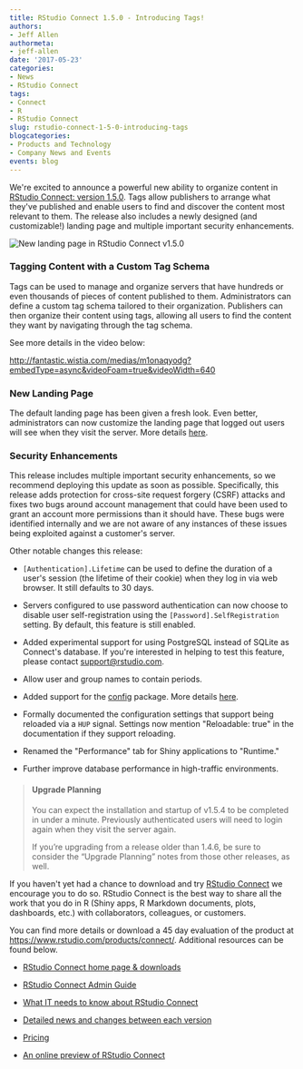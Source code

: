 ```yaml
---
title: RStudio Connect 1.5.0 - Introducing Tags!
authors:
- Jeff Allen
authormeta: 
- jeff-allen
date: '2017-05-23'
categories:
- News
- RStudio Connect
tags:
- Connect
- R
- RStudio Connect
slug: rstudio-connect-1-5-0-introducing-tags
blogcategories:
- Products and Technology
- Company News and Events
events: blog
---
```



We're excited to announce a powerful new ability to organize content in [RStudio Connect: version 1.5.0](https://www.rstudio.com/products/connect/). Tags allow publishers to arrange what they've published and enable users to find and discover the content most relevant to them. The release also includes a newly designed (and customizable!) landing page and multiple important security enhancements.

![New landing page in RStudio Connect v1.5.0](https://rstudioblog.files.wordpress.com/2017/05/screen-shot-2017-05-23-at-11-58-21-am.png)

### Tagging Content with a Custom Tag Schema

Tags can be used to manage and organize servers that have hundreds or even thousands of pieces of content published to them. Administrators can define a custom tag schema tailored to their organization. Publishers can then organize their content using tags, allowing all users to find the content they want by navigating through the tag schema.

See more details in the video below:

http://fantastic.wistia.com/medias/m1onaqyodg?embedType=async&videoFoam=true&videoWidth=640

### New Landing Page

The default landing page has been given a fresh look. Even better, administrators can now customize the landing page that logged out users will see when they visit the server. More details [here](http://docs.rstudio.com/connect/1.5.0/admin/custom-landing.html).

### Security Enhancements

This release includes multiple important security enhancements, so we recommend deploying this update as soon as possible. Specifically, this release adds protection for cross-site request forgery (CSRF) attacks and fixes two bugs around account management that could have been used to grant an account more permissions than it should have. These bugs were identified internally and we are not aware of any instances of these issues being exploited against a customer's server.

Other notable changes this release:

  * `[Authentication].Lifetime` can be used to define the duration of a user's session (the lifetime of their cookie) when they log in via web browser. It still defaults to 30 days.

  * Servers configured to use password authentication can now choose to disable user self-registration using the `[Password].SelfRegistration` setting. By default, this feature is still enabled.

  * Added experimental support for using PostgreSQL instead of SQLite as Connect's database. If you're interested in helping to test this feature, please contact [support@rstudio.com](mailto:support@rstudio.com).

  * Allow user and group names to contain periods.

  * Added support for the [config](https://github.com/rstudio/config) package. More details [here](http://docs.rstudio.com/connect/1.5.0/admin/process-management.html#using-the-config-package).

  * Formally documented the configuration settings that support being reloaded via a `HUP` signal. Settings now mention "Reloadable: true" in the documentation if they support reloading.

  * Renamed the "Performance" tab for Shiny applications to "Runtime."

  * Further improve database performance in high-traffic environments.

> #### Upgrade Planning
> 
> You can expect the installation and startup of v1.5.4 to be completed in under a minute. Previously authenticated users will need to login again when they visit the server again.
> 
> If you’re upgrading from a release older than 1.4.6, be sure to consider the “Upgrade Planning” notes from those other releases, as well.

If you haven't yet had a chance to download and try [RStudio Connect](https://rstudio.com/products/connect) we encourage you to do so. RStudio Connect is the best way to share all the work that you do in R (Shiny apps, R Markdown documents, plots, dashboards, etc.) with collaborators, colleagues, or customers.

You can find more details or download a 45 day evaluation of the product at <https://www.rstudio.com/products/connect/>. Additional resources can be found below.

  * [RStudio Connect home page & downloads](https://www.rstudio.com/products/connect/)

  * [RStudio Connect Admin Guide](http://docs.rstudio.com/connect/admin/)

  * [What IT needs to know about RStudio Connect](https://www.rstudio.com/wp-content/uploads/2016/01/RSC-IT-Q-and-A.pdf)

  * [Detailed news and changes between each version](http://docs.rstudio.com/connect/news/)

  * [Pricing](https://www.rstudio.com/pricing/#ConnectPricing)

  * [An online preview of RStudio Connect](https://beta.rstudioconnect.com/connect/)


